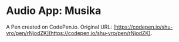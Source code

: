 # Audio App: Musika

A Pen created on CodePen.io. Original URL: [https://codepen.io/shu-vro/pen/rNjodZK](https://codepen.io/shu-vro/pen/rNjodZK).

